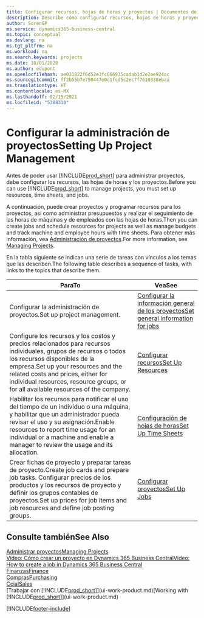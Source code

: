 ```yaml
---
title: Configurar recursos, hojas de horas y proyectos | Documentos de Microsoft
description: Describe cómo configurar recursos, hojas de horas y proyectos para administrar proyectos.
author: SorenGP
ms.service: dynamics365-business-central
ms.topic: conceptual
ms.devlang: na
ms.tgt_pltfrm: na
ms.workload: na
ms.search.keywords: projects
ms.date: 10/01/2020
ms.author: edupont
ms.openlocfilehash: ae031822f6d52e3fc066935cadab1d2e2ae924ac
ms.sourcegitcommit: ff2b55b7e790447e0c1fcd5c2ec7f7610338ebaa
ms.translationtype: HT
ms.contentlocale: es-MX
ms.lasthandoff: 02/15/2021
ms.locfileid: "5388310"
---
```

# <a name="setting-up-project-management"></a><span data-ttu-id="dc6a5-103">Configurar la administración de proyectos</span><span class="sxs-lookup"><span data-stu-id="dc6a5-103">Setting Up Project Management</span></span>
<span data-ttu-id="dc6a5-104">Antes de poder usar [!INCLUDE[prod_short](includes/prod_short.md)] para administrar proyectos, debe configurar los recursos, las hojas de horas y los proyectos.</span><span class="sxs-lookup"><span data-stu-id="dc6a5-104">Before you can use [!INCLUDE[prod_short](includes/prod_short.md)] to manage projects, you must set up resources, time sheets, and jobs.</span></span>

<span data-ttu-id="dc6a5-105">A continuación, puede crear proyectos y programar recursos para los proyectos, así como administrar presupuestos y realizar el seguimiento de las horas de máquinas y de empleados con las hojas de horas.</span><span class="sxs-lookup"><span data-stu-id="dc6a5-105">Then you can create jobs and schedule resources for projects as well as manage budgets and track machine and employee hours with time sheets.</span></span> <span data-ttu-id="dc6a5-106">Para obtener más información, vea [Administración de proyectos](projects-manage-projects.md).</span><span class="sxs-lookup"><span data-stu-id="dc6a5-106">For more information, see [Managing Projects](projects-manage-projects.md).</span></span>  

<span data-ttu-id="dc6a5-107">En la tabla siguiente se indican una serie de tareas con vínculos a los temas que las describen.</span><span class="sxs-lookup"><span data-stu-id="dc6a5-107">The following table describes a sequence of tasks, with links to the topics that describe them.</span></span>

| <span data-ttu-id="dc6a5-108">Para</span><span class="sxs-lookup"><span data-stu-id="dc6a5-108">To</span></span> | <span data-ttu-id="dc6a5-109">Vea</span><span class="sxs-lookup"><span data-stu-id="dc6a5-109">See</span></span> |
| --- | --- |
| <span data-ttu-id="dc6a5-110">Configurar la administración de proyectos.</span><span class="sxs-lookup"><span data-stu-id="dc6a5-110">Set up project management.</span></span>|[<span data-ttu-id="dc6a5-111">Configurar la información general de los proyectos</span><span class="sxs-lookup"><span data-stu-id="dc6a5-111">Set general information for jobs</span></span>](projects-how-setup-jobs.md#to-set-general-information-for-jobs)|
| <span data-ttu-id="dc6a5-112">Configure los recursos y los costos y precios relacionados para recursos individuales, grupos de recursos o todos los recursos disponibles de la empresa.</span><span class="sxs-lookup"><span data-stu-id="dc6a5-112">Set up your resources and the related costs and prices, either for individual resources, resource groups, or for all available resources of the company.</span></span> |[<span data-ttu-id="dc6a5-113">Configurar recursos</span><span class="sxs-lookup"><span data-stu-id="dc6a5-113">Set Up Resources</span></span>](projects-how-setup-resources.md) |
| <span data-ttu-id="dc6a5-114">Habilitar los recursos para notificar el uso del tiempo de un individuo o una máquina, y habilitar que un administrador pueda revisar el uso y su asignación.</span><span class="sxs-lookup"><span data-stu-id="dc6a5-114">Enable resources to report time usage for an individual or a machine and enable a manager to review the usage and its allocation.</span></span> |[<span data-ttu-id="dc6a5-115">Configuración de hojas de horas</span><span class="sxs-lookup"><span data-stu-id="dc6a5-115">Set Up Time Sheets</span></span>](projects-how-setup-time-sheets.md) |
| <span data-ttu-id="dc6a5-116">Crear fichas de proyecto y preparar tareas de proyecto.</span><span class="sxs-lookup"><span data-stu-id="dc6a5-116">Create job cards and prepare job tasks.</span></span> <span data-ttu-id="dc6a5-117">Configurar precios de los productos y los recursos de proyecto y definir los grupos contables de proyectos.</span><span class="sxs-lookup"><span data-stu-id="dc6a5-117">Set up prices for job items and job resources and define job posting groups.</span></span> |[<span data-ttu-id="dc6a5-118">Configurar proyectos</span><span class="sxs-lookup"><span data-stu-id="dc6a5-118">Set Up Jobs</span></span>](projects-how-setup-jobs.md) |

## <a name="see-also"></a><span data-ttu-id="dc6a5-119">Consulte también</span><span class="sxs-lookup"><span data-stu-id="dc6a5-119">See Also</span></span>

[<span data-ttu-id="dc6a5-120">Administrar proyectos</span><span class="sxs-lookup"><span data-stu-id="dc6a5-120">Managing Projects</span></span>](projects-manage-projects.md)  
[<span data-ttu-id="dc6a5-121">Vídeo: Cómo crear un proyecto en Dynamics 365 Business Central</span><span class="sxs-lookup"><span data-stu-id="dc6a5-121">Video: How to create a job in Dynamics 365 Business Central</span></span>](https://www.youtube.com/watch?v=VqaPWr7BWmw)  
[<span data-ttu-id="dc6a5-122">Finanzas</span><span class="sxs-lookup"><span data-stu-id="dc6a5-122">Finance</span></span>](finance.md)  
[<span data-ttu-id="dc6a5-123">Compras</span><span class="sxs-lookup"><span data-stu-id="dc6a5-123">Purchasing</span></span>](purchasing-manage-purchasing.md)  
[<span data-ttu-id="dc6a5-124">Ccial</span><span class="sxs-lookup"><span data-stu-id="dc6a5-124">Sales</span></span>](sales-manage-sales.md)  
<span data-ttu-id="dc6a5-125">[Trabajar con [!INCLUDE[prod_short](includes/prod_short.md)]](ui-work-product.md)</span><span class="sxs-lookup"><span data-stu-id="dc6a5-125">[Working with [!INCLUDE[prod_short](includes/prod_short.md)]](ui-work-product.md)</span></span>  


[!INCLUDE[footer-include](includes/footer-banner.md)]